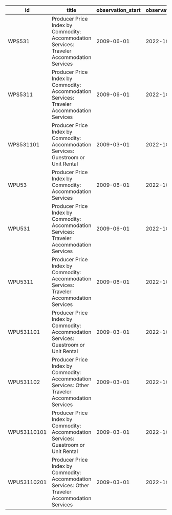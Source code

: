 | id          | title                                                                                            | observation_start   | observation_end   |
|-------------|--------------------------------------------------------------------------------------------------|---------------------|-------------------|
| WPS531      | Producer Price Index by Commodity: Accommodation Services: Traveler Accommodation Services       | 2009-06-01          | 2022-10-01        |
| WPS5311     | Producer Price Index by Commodity: Accommodation Services: Traveler Accommodation Services       | 2009-06-01          | 2022-10-01        |
| WPS531101   | Producer Price Index by Commodity: Accommodation Services: Guestroom or Unit Rental              | 2009-03-01          | 2022-10-01        |
| WPU53       | Producer Price Index by Commodity: Accommodation Services                                        | 2009-06-01          | 2022-10-01        |
| WPU531      | Producer Price Index by Commodity: Accommodation Services: Traveler Accommodation Services       | 2009-06-01          | 2022-10-01        |
| WPU5311     | Producer Price Index by Commodity: Accommodation Services: Traveler Accommodation Services       | 2009-06-01          | 2022-10-01        |
| WPU531101   | Producer Price Index by Commodity: Accommodation Services: Guestroom or Unit Rental              | 2009-03-01          | 2022-10-01        |
| WPU531102   | Producer Price Index by Commodity: Accommodation Services: Other Traveler Accommodation Services | 2009-03-01          | 2022-10-01        |
| WPU53110101 | Producer Price Index by Commodity: Accommodation Services: Guestroom or Unit Rental              | 2009-03-01          | 2022-10-01        |
| WPU53110201 | Producer Price Index by Commodity: Accommodation Services: Other Traveler Accommodation Services | 2009-03-01          | 2022-10-01        |
